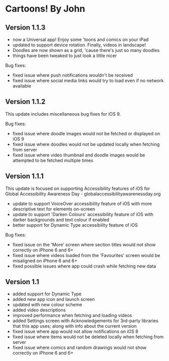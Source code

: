 # Cartoons! By John

## Version 1.1.3

- now a Universal app! Enjoy some 'toons and comics on your iPad
- updated to support device rotation. Finally, videos in landscape!
- Doodles are now shown as a grid, 'cause there's just so many doodles
- things have been tweaked to just look a little nicer

Bug fixes:

- fixed issue where push notifications wouldn't be received
- fixed issue where social media links would try to load even if no network available

## Version 1.1.2

This update includes miscellaneous bug fixes for iOS 9.

Bug fixes:

- fixed issue where doodle images would not be fetched or displayed on iOS 9
- fixed issue where doodles would not be updated locally when fetching from server
- fixed issue where video thumbnail and doodle images would be attempted to be fetched multiple times

## Version 1.1.1

This update is focused on supporting Accessibility features of iOS for Global Accessibility Awareness Day - globalaccessibilityawarenessday.org

- update to support VoiceOver accessibility feature of iOS with more descriptive text for elements on-screen
- update to support 'Darken Colours' accessibility feature of iOS with darker backgrounds and text colour if enabled
- better support for Dynamic Type accessibility feature of iOS

Bug fixes:

- fixed issue on the 'More' screen where section titles would not show correctly on iPhone 6 and 6+
- fixed issue where videos loaded from the 'Favourites' screen would be misaligned on iPhone 6 and 6+
- fixed possible issues where app could crash while fetching new data

## Version 1.1

- added support for Dynamic Type
- added new app icon and launch screen
- updated with new colour scheme
- added video descriptions
- improved performance when fetching and loading videos
- added Settings screen with Acknowledgements for 3rd-party libraries that this app uses; along with info about the current version
- fixed issue where app would not allow notifications on iOS 8
- fixed issue where items would not be deleted locally when fetching from server
- fixed issue where comics and random drawings would not show correctly on iPhone 6 and 6+
